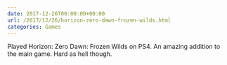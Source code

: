 ```yaml
---
date: 2017-12-26T00:00:00+00:00
url: /2017/12/26/horizon-zero-dawn-frozen-wilds.html
categories: Games
---
```

Played Horizon: Zero Dawn: Frozen Wilds on PS4. An amazing addition to the main game. Hard as hell though.


